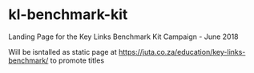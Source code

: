 # kl-benchmark-kit
Landing Page for the Key Links Benchmark Kit Campaign - June 2018

Will be isntalled as static page at https://juta.co.za/education/key-links-benchmark/ to promote titles
